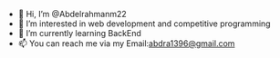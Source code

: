 - 👋 Hi, I’m @Abdelrahmanm22
- 👀 I’m interested in web development and competitive programming
- 🌱 I’m currently learning BackEnd
- 📫 You can reach me via my Email:abdra1396@gmail.com

<!---
Abdelrahmanm22/Abdelrahmanm22 is a ✨ special ✨ repository because its `README.md` (this file) appears on your GitHub profile.
You can click the Preview link to take a look at your changes.
--->
